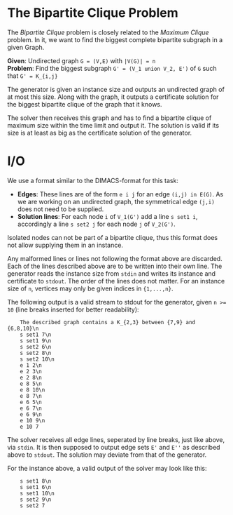 # The Bipartite Clique Problem
The *Bipartite Clique* problem is closely related to the *Maximum Clique*
problem. In it, we want to find the biggest complete bipartite subgraph in a
given Graph.

**Given**: Undirected graph `G = (V,E)` with `|V(G)| = n`  
**Problem**: Find the biggest subgraph `G' = (V_1 union V_2, E')` of `G` such that
`G' = K_{i,j}`

The generator is given an instance size and outputs an undirected graph of at most this size.
Along with the graph, it outputs a certificate solution for the biggest
bipartite clique of the graph that it knows.

The solver then receives this graph and has to find a bipartite clique of
maximum size within the time limit and output it. The solution is valid if its
size is at least as big as the certificate solution of the generator.

# I/O
We use a format similar to the DIMACS-format for this task:
* **Edges**: These lines are of the form `e i j`
    for an edge `(i,j) in E(G)`. As we are working on an undirected graph, 
    the symmetrical edge `(j,i)` does not need to be supplied.
* **Solution lines**: For each node `i` of `V_1(G')` add a line `s set1 i`,
    accordingly a line `s set2 j` for each node `j` of `V_2(G')`.

Isolated nodes can not be part of a bipartite clique, thus this format does not
allow supplying them in an instance.

Any malformed lines or lines not following the format above are discarded.
Each of the lines described above are to be written into their own line.
The generator reads the instance size from `stdin` and writes its instance 
and certificate to `stdout`. The order of the lines does not matter. For an
instance size of `n`, vertices may only be given indices in `{1,...,n}`.

The following output is a valid stream to stdout for the generator, given 
`n >= 10` (line breaks inserted for better readability):
```
    The described graph contains a K_{2,3} between {7,9} and {6,8,10}\n
    s set1 7\n
    s set1 9\n
    s set2 6\n
    s set2 8\n
    s set2 10\n
    e 1 2\n
    e 2 3\n
    e 2 8\n
    e 8 5\n
    e 8 10\n
    e 8 7\n
    e 6 5\n
    e 6 7\n
    e 6 9\n
    e 10 9\n
    e 10 7
```
The solver receives all edge lines, seperated by line breaks, just like above,
via `stdin`. It is then supposed to output edge sets `E'` and `E''` as described
above to `stdout`. The solution may deviate from that of the generator.

For the instance above, a valid output of the solver may look like this:
```
    s set1 8\n
    s set1 6\n
    s set1 10\n
    s set2 9\n
    s set2 7
```
